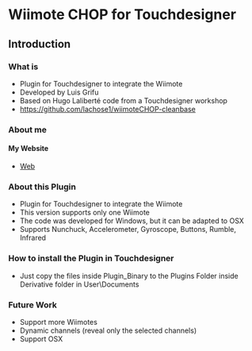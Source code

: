 # Wiimote CHOP for Touchdesigner
## Introduction
### What is
* Plugin for Touchdesigner to integrate the Wiimote
* Developed by Luis Grifu
* Based on Hugo Laliberté code from a Touchdesigner workshop
* https://github.com/lachose1/wiimoteCHOP-cleanbase

### About me
#### My Website
* [Web](https://virtualmarionette.grifu.com/)

### About this Plugin
* Plugin for Touchdesigner to integrate the Wiimote
* This version supports only one Wiimote
* The code was developed for Windows, but it can be adapted to OSX
* Supports Nunchuck, Accelerometer, Gyroscope, Buttons, Rumble, Infrared

### How to install the Plugin in Touchdesigner
* Just copy the files inside Plugin_Binary to the Plugins Folder inside Derivative folder in User\Documents

### Future Work
* Support more Wiimotes
* Dynamic channels (reveal only the selected channels)
* Support OSX
